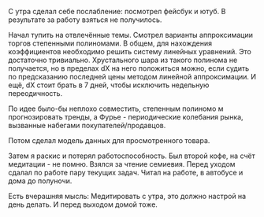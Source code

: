 С утра сделал себе послабление: посмотрел фейсбук и ютуб.
В результате за работу взяться не получилось.

Начал тупить на отвлечённые темы. Смотрел варианты аппроксимации торгов степенными полиномами.
В общем, для нахождения коэффициентов необходимо решить систему линейных уравнений. Это достаточно тривиально.
Хрустального шара из такого полинома не получается, но в пределах dX на него положиться можно, если судить по предсказанию последней цены методом линейной аппроксимации.
И ещё, dX стоит брать в 7 дней, чтобы исключить недельную переодичность.

По идее было-бы неплохо совместить, степенным полиномо м прогнозировать тренды, а Фурье - периодические колебания рынка, вызванные набегами покупателей/продавцов.

Потом сделал модель данных для просмотренного товара.

Затем я раскис и потерял работоспособность.
Был второй кофе, на счёт медитации - не помню.
Взялся за чтение семиевия.
Перед уходом сдалал по работе пару текущих задач.
Читал на работе, в автобусе и дома до полуночи.

Есть вчерашняя мысль:
Медитировать с утра, это должно настрой на день делать.
И перед выходом домой тоже.